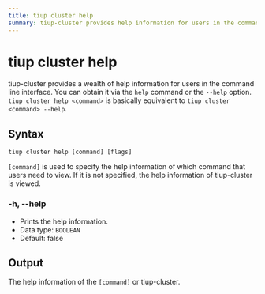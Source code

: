 ```yaml
---
title: tiup cluster help
summary: tiup-cluster provides help information for users in the command line interface. Use the `help` command or `--help` option to access it. Specify `[command]` to view help information for a specific command. The output is the help information of the specified command or tiup-cluster.
---
```


# tiup cluster help

tiup-cluster provides a wealth of help information for users in the command line interface. You can obtain it via the `help` command or the `--help` option. `tiup cluster help <command>` is basically equivalent to `tiup cluster <command> --help`.

## Syntax

```shell
tiup cluster help [command] [flags]
```

`[command]` is used to specify the help information of which command that users need to view. If it is not specified, the help information of tiup-cluster is viewed.

### -h, --help

- Prints the help information.
- Data type: `BOOLEAN`
- Default: false

## Output

The help information of the `[command]` or tiup-cluster.
